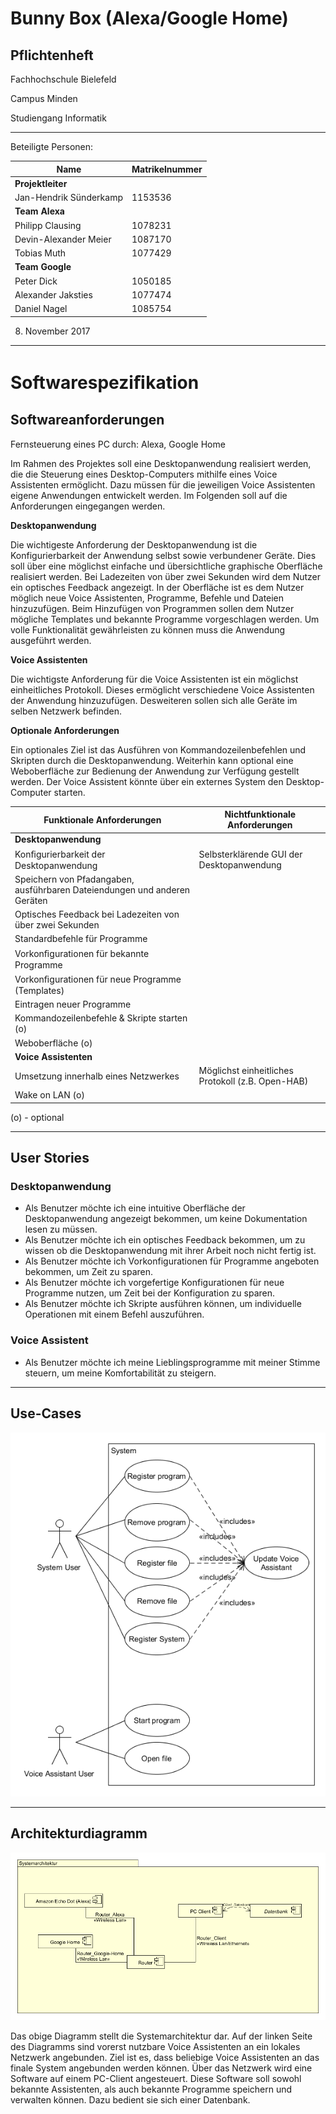 
Bunny Box (Alexa/Google Home)
====================================
Pflichtenheft
-------------

Fachhochschule Bielefeld

Campus Minden

Studiengang Informatik

----------

Beteiligte Personen:

Name                   | Matrikelnummer
---------------------- | ---------------
**Projektleiter**      | 
Jan-Hendrik Sünderkamp | 1153536
**Team Alexa**         | 
Philipp Clausing       | 1078231
Devin-Alexander Meier  | 1087170
Tobias Muth            | 1077429
**Team Google**        | 
Peter Dick             | 1050185
Alexander Jaksties     | 1077474
Daniel Nagel           | 1085754

08. November 2017

----------


Softwarespeziﬁkation
====================

Softwareanforderungen
---------------------
Fernsteuerung eines PC durch: Alexa, Google Home

Im Rahmen des Projektes soll eine Desktopanwendung realisiert werden, die die Steuerung eines Desktop-Computers mithilfe eines Voice Assistenten ermöglicht. Dazu müssen für die jeweiligen Voice Assistenten eigene Anwendungen entwickelt werden. Im Folgenden soll auf die Anforderungen eingegangen werden.

**Desktopanwendung**

Die wichtigeste Anforderung der Desktopanwendung ist die Konfigurierbarkeit der Anwendung selbst sowie verbundener Geräte. Dies soll über eine möglichst einfache und übersichtliche graphische Oberfläche realisiert werden. Bei Ladezeiten von über zwei Sekunden wird dem Nutzer ein optisches Feedback angezeigt. 
In der Oberfläche ist es dem Nutzer möglich neue Voice Assistenten, Programme, Befehle und Dateien hinzuzufügen. Beim Hinzufügen von Programmen sollen dem Nutzer mögliche Templates und bekannte Programme vorgeschlagen werden.
Um volle Funktionalität gewährleisten zu können muss die Anwendung ausgeführt werden.

**Voice Assistenten**

Die wichtigste Anforderung für die Voice Assistenten ist ein möglichst einheitliches Protokoll. Dieses ermöglicht verschiedene Voice Assistenten der Anwendung hinzuzufügen. Desweiteren sollen sich alle Geräte im selben Netzwerk befinden.

**Optionale Anforderungen**

Ein optionales Ziel ist das Ausführen von Kommandozeilenbefehlen und Skripten durch die Desktopanwendung.
Weiterhin kann optional eine Weboberfläche zur Bedienung der Anwendung zur Verfügung gestellt werden.
Der Voice Assistent könnte über ein externes System den Desktop-Computer starten.

Funktionale Anforderungen | Nichtfunktionale Anforderungen
------------------------- | -------------------------------
**Desktopanwendung** | 
Konﬁgurierbarkeit der Desktopanwendung | Selbsterklärende GUI der Desktopanwendung
Speichern von Pfadangaben, ausführbaren Dateiendungen und anderen Geräten |
Optisches Feedback bei Ladezeiten von über zwei Sekunden |
Standardbefehle für Programme |
Vorkonﬁgurationen für bekannte Programme |
Vorkonﬁgurationen für neue Programme (Templates) |
Eintragen neuer Programme |
Kommandozeilenbefehle & Skripte starten (o) |
Weboberfläche (o) |
**Voice Assistenten** |
Umsetzung innerhalb eines Netzwerkes | Möglichst einheitliches Protokoll (z.B. Open-HAB)
Wake on LAN (o) |

(o) - optional

----------

User Stories
------------
### Desktopanwendung

* Als Benutzer möchte ich eine intuitive Oberfläche der Desktopanwendung angezeigt bekommen, um keine Dokumentation lesen zu müssen.
* Als Benutzer möchte ich ein optisches Feedback bekommen, um zu wissen ob die Desktopanwendung mit ihrer Arbeit noch nicht fertig ist.
* Als Benutzer möchte ich Vorkonfigurationen für Programme angeboten bekommen, um Zeit zu sparen.
* Als Benutzer möchte ich vorgefertige Konfigurationen für neue Programme nutzen, um Zeit bei der Konfiguration zu sparen.
* Als Benutzer möchte ich Skripte ausführen können, um individuelle Operationen mit einem Befehl auszuführen.

### Voice Assistent

* Als Benutzer möchte ich meine Lieblingsprogramme mit meiner Stimme steuern, um meine Komfortabilität zu steigern.
----------

Use-Cases
---------

![Use-Case System](UseCase-Diagramme/KBP_UseCase_System.png "Use-Case System")

----------

Architekturdiagramm
-------------------

![Systemarchitektur](Systemarchitektur/KBP_System_Architektur.png "Systemarchitektur")

Das obige Diagramm stellt die Systemarchitektur dar. Auf der linken Seite des Diagramms sind vorerst nutzbare Voice Assistenten an ein lokales Netzwerk angebunden. Ziel ist es, dass beliebige Voice Assistenten an das finale System angebunden werden können. Über das Netzwerk wird eine Software auf einem PC-Client angesteuert. Diese Software soll sowohl bekannte Assistenten, als auch bekannte Programme speichern und verwalten können. Dazu bedient sie sich einer Datenbank.
